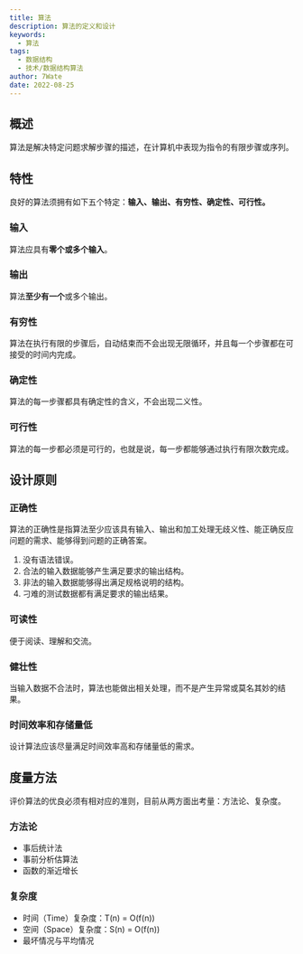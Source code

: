 ```yaml
---
title: 算法
description: 算法的定义和设计
keywords:
  - 算法
tags:
  - 数据结构
  - 技术/数据结构算法
author: 7Wate
date: 2022-08-25
---
```


## 概述

算法是解决特定问题求解步骤的描述，在计算机中表现为指令的有限步骤或序列。

## 特性

良好的算法须拥有如下五个特定：**输入、输出、有穷性、确定性、可行性。**

### 输入

算法应具有**零个或多个输入**。

### 输出

算法**至少有一个**或多个输出。

### 有穷性

算法在执行有限的步骤后，自动结束而不会出现无限循环，并且每一个步骤都在可接受的时间内完成。

### 确定性

算法的每一步骤都具有确定性的含义，不会出现二义性。

### 可行性

算法的每一步都必须是可行的，也就是说，每一步都能够通过执行有限次数完成。

## 设计原则

### 正确性

算法的正确性是指算法至少应该具有输入、输出和加工处理无歧义性、能正确反应问题的需求、能够得到问题的正确答案。

1. 没有语法错误。
2. 合法的输入数据能够产生满足要求的输出结构。
3. 非法的输入数据能够得出满足规格说明的结构。
4. 刁难的测试数据都有满足要求的输出结果。

### 可读性

便于阅读、理解和交流。

### 健壮性

当输入数据不合法时，算法也能做出相关处理，而不是产生异常或莫名其妙的结果。

### 时间效率和存储量低

设计算法应该尽量满足时间效率高和存储量低的需求。

## 度量方法

评价算法的优良必须有相对应的准则，目前从两方面出考量：方法论、复杂度。

### 方法论

- 事后统计法
- 事前分析估算法
- 函数的渐近增长

### 复杂度

- 时间（Time）复杂度：T(n) = O(f(n))
- 空间（Space）复杂度：S(n) = O(f(n))
- 最坏情况与平均情况
